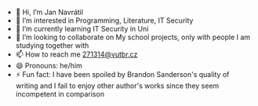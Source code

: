 - 👋 Hi, I’m Jan Navrátil
- 👀 I’m interested in Programming, Literature, IT Security
- 🌱 I’m currently learning IT Security in Uni
- 💞️ I’m looking to collaborate on My school projects, only with people I am studying together with
- 📫 How to reach me 271314@vutbr.cz
- 😄 Pronouns: he/him
- ⚡ Fun fact: I have been spoiled by Brandon Sanderson's quality of writing and I fail to enjoy other author's works since they seem incompetent in comparison

<!---
271314vutbr/271314vutbr is a ✨ special ✨ repository because its `README.md` (this file) appears on your GitHub profile.
You can click the Preview link to take a look at your changes.
--->
